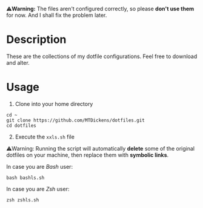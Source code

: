 :warning:**Warning:** The files aren't configured correctly, so please **don't use them** for now. And I shall fix the problem later.

# Description

These are the collections of my dotfile configurations. Feel free to download and alter.

# Usage

1. Clone into your home directory

```shell
cd ~
git clone https://github.com/MTDickens/dotfiles.git
cd dotfiles
```

2. Execute the `xxls.sh` file

:warning:Warning: Running the script will automatically **delete** some of the original dotfiles on your machine, then replace them with **symbolic links**.

In case you are *Bash* user:

```shell
bash bashls.sh
```

In case you are *Zsh* user:

```shell
zsh zshls.sh
```
